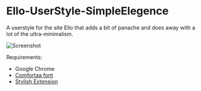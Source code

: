 Ello-UserStyle-SimpleElegence
=============================

A userstyle for the site Ello that adds a bit of panache and does away with a lot of the ultra-minimalism.

![Screenshot](http://i.imgur.com/0H2j16o.jpg)

Requirements:

  * Google Chrome
  * [Comfortaa font](https://www.google.com/fonts/specimen/Comfortaa)
  * [Stylish Extension](https://chrome.google.com/webstore/detail/stylish/fjnbnpbmkenffdnngjfgmeleoegfcffe?hl=en)

